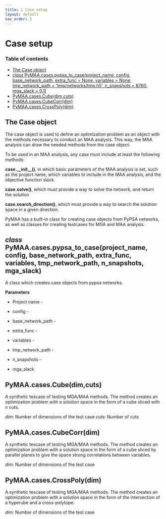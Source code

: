 ```yaml
---
title: 1 Case setup
layout: default
nav_order: 2
---
```


# Case setup

### Table of contents

- [The Case object](#the-case-object)
- [*class* PyMAA.cases.pypsa\_to\_case(project_name, config, base_network_path, extra_func = None, variables = None, tmp_network_path = 'tmp/networks/tmp.h5', n_snapshots = 8760, mga_slack = 0.1)](#class-pymaacasespypsa_to_caseproject_name-config-base_network_path-extra_func--none-variables--none-tmp_network_path--tmpnetworkstmph5-n_snapshots--8760-mga_slack--01)
- [PyMAA.cases.Cube(dim,cuts)](#pymaacasescubedimcuts)
- [PyMAA.cases.CubeCorr(dim)](#pymaacasescubecorrdim)
- [PyMAA.cases.CrossPoly(dim)](#pymaacasescrosspolydim)

## The Case object

The case object is used to define an optimization problem as an object with the methods necessary to conduct an MAA analysis. This way, the MAA analysis can draw the needed methods from the case object.

To be used in an MAA analysis, any case must include at least the following methods:

**case.\_\_init\_\_()**, in which basic parameters of the MAA analysis is set, such as the project name, which variables to include in the MAA analysis, and the objective function slack.

**case.solve()**, which must provide a way to solve the network, and return the solution

**case.search_direction()**, which must provide a way to search the solution space in a given direction.

PyMAA has a built-in class for creating case objects from PyPSA networks, as well as classes for creating testcases for MGA and MAA analysis.

## *class* PyMAA.cases.pypsa\_to\_case(project_name, config, base_network_path, extra_func, variables, tmp_network_path, n_snapshots, mga_slack)

A class which creates case objects from pypsa networks.  

**Parameters**  

- Project name - 

- config - 

- base_network_path - 

- extra_func - 

- variables - 

- tmp_network_path - 

- n_snapshots - 

- mga_slack  

## PyMAA.cases.Cube(dim,cuts)

A synthetic tescase of testing MGA/MAA methods. The method creates an optimization problem with a solution space in the form of a cube sliced with n cuts. <br>

*dim:* Number of dimensions of the test case 
*cuts:* Number of cuts <br>

## PyMAA.cases.CubeCorr(dim)

A synthetic tescase of testing MGA/MAA methods. The method creates an optimization problem with a solution space in the form of a cube sliced by parallel planes to give the space strong correlations between variables.<br>

*dim:* Number of dimensions of the test case<br>

## PyMAA.cases.CrossPoly(dim)

A synthetic tescase of testing MGA/MAA methods. The method creates an optimization problem with a solution space in the form of the intersection of a hyperube and a cross-polytope. <br>

*dim:* Number of dimensions of the test case <br>

